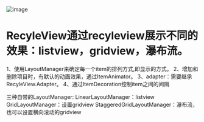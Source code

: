 ![image](https://github.com/tingshuo202/RecyleView/tree/master/app/gif/bb.gif )  

# RecyleView通过recyleview展示不同的效果：listview，gridview，瀑布流。
1、使用LayoutManager来确定每一个item的排列方式,即显示的方式。
2、增加和删除项目时，有默认的动画效果，通过ItemAnimator。
3、adapter：需要继承RecyleView.Adapter。
4、通过ItemDecoration控制item之间的间隔

三种自带的LayoutManager:
LinearLayoutManager：listview
GridLayoutManager：设置gridview
StaggeredGridLayoutManager：瀑布流，也可以设置横向滚动的gridview

